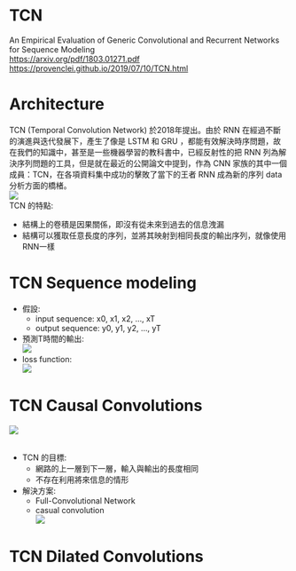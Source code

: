 # TCN 
An Empirical Evaluation of Generic Convolutional and Recurrent Networks for Sequence Modeling<br>
https://arxiv.org/pdf/1803.01271.pdf
https://provenclei.github.io/2019/07/10/TCN.html

# Architecture
TCN (Temporal Convolution Network) 於2018年提出。由於 RNN 在經過不斷的演進與迭代發展下，產生了像是 LSTM 和 GRU ，都能有效解決時序問題，故在我們的知識中，甚至是一些機器學習的教科書中，已經反射性的把 RNN 列為解決序列問題的工具，但是就在最近的公開論文中提到，作為 CNN 家族的其中一個成員：TCN，在各項資料集中成功的擊敗了當下的王者 RNN 成為新的序列 data 分析方面的橋楮。<br>
![](https://provenclei.github.io/assets/tcn/tcn_11.png)<br>
TCN 的特點:
* 結構上的卷積是因果關係，即沒有從未來到過去的信息洩漏
* 結構可以獲取任意長度的序列，並將其映射到相同長度的輸出序列，就像使用RNN一樣

# TCN Sequence modeling
* 假設:
    * input sequence: x0, x1, x2, …, xT
    * output sequence: y0, y1, y2, …, yT<br>
* 預測T時間的輸出: <br>
![](https://img-blog.csdnimg.cn/20190503170412750.png)<br>
* loss function: <br>
![](https://img-blog.csdnimg.cn/20190503170443291.png)

# TCN Causal Convolutions
![](https://img-blog.csdnimg.cn/20190503170519803.png)<br><br>
* TCN 的目標:
    * 網路的上一層到下一層，輸入與輸出的長度相同
    * 不存在利用將來信息的情形 <br>
* 解決方案:
    * Full-Convolutional Network
    * casual convolution<br>
![](https://provenclei.github.io/assets/tcn/tcn_11.png)<br>

# TCN Dilated Convolutions
